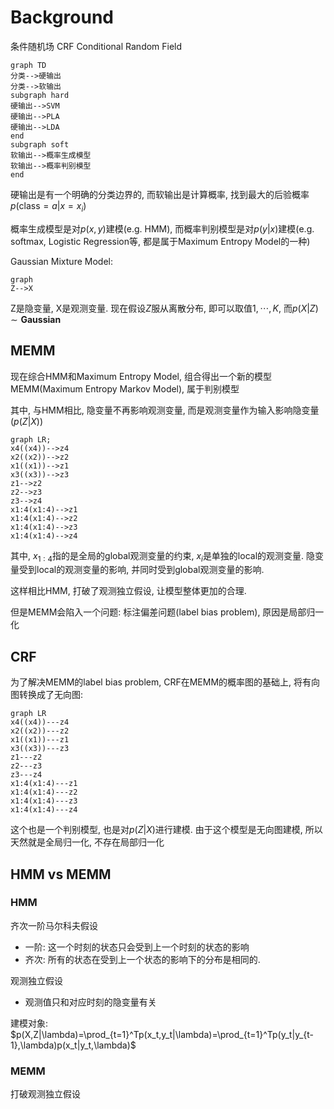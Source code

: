 # Background

条件随机场 CRF Conditional Random Field

```mermaid
graph TD
分类-->硬输出
分类-->软输出
subgraph hard
硬输出-->SVM
硬输出-->PLA
硬输出-->LDA
end
subgraph soft
软输出-->概率生成模型
软输出-->概率判别模型
end
```

硬输出是有一个明确的分类边界的, 而软输出是计算概率, 找到最大的后验概率$p(\text{class}=a|x=x_i)$

概率生成模型是对$p(x,y)$建模(e.g. HMM), 而概率判别模型是对$p(y|x)$建模(e.g. softmax, Logistic Regression等, 都是属于Maximum Entropy Model的一种)

Gaussian Mixture Model:

```mermaid
graph
Z-->X
```

Z是隐变量, X是观测变量. 现在假设$Z$服从离散分布, 即可以取值$1,\cdots,K$, 而$p(X|Z)\sim\mathbf{Gaussian}$

## MEMM

现在综合HMM和Maximum Entropy Model, 组合得出一个新的模型MEMM(Maximum Entropy Markov Model), 属于判别模型

其中, 与HMM相比, 隐变量不再影响观测变量, 而是观测变量作为输入影响隐变量($p(Z|X)$)

```mermaid
graph LR;
x4((x4))-->z4
x2((x2))-->z2
x1((x1))-->z1
x3((x3))-->z3
z1-->z2
z2-->z3
z3-->z4
x1:4(x1:4)-->z1
x1:4(x1:4)-->z2
x1:4(x1:4)-->z3
x1:4(x1:4)-->z4
```

其中, $x_{1:4}$指的是全局的global观测变量的约束, $x_i$是单独的local的观测变量. 隐变量受到local的观测变量的影响, 并同时受到global观测变量的影响.

这样相比HMM, 打破了观测独立假设, 让模型整体更加的合理. 

但是MEMM会陷入一个问题: 标注偏差问题(label bias problem), 原因是局部归一化

## CRF

为了解决MEMM的label bias problem, CRF在MEMM的概率图的基础上, 将有向图转换成了无向图:

```mermaid
graph LR
x4((x4))---z4
x2((x2))---z2
x1((x1))---z1
x3((x3))---z3
z1---z2
z2---z3
z3---z4
x1:4(x1:4)---z1
x1:4(x1:4)---z2
x1:4(x1:4)---z3
x1:4(x1:4)---z4
```

这个也是一个判别模型, 也是对$p(Z|X)$进行建模. 由于这个模型是无向图建模, 所以天然就是全局归一化, 不存在局部归一化

## HMM vs MEMM

### HMM

齐次一阶马尔科夫假设

- 一阶: 这一个时刻的状态只会受到上一个时刻的状态的影响
- 齐次: 所有的状态在受到上一个状态的影响下的分布是相同的.

观测独立假设

- 观测值只和对应时刻的隐变量有关

建模对象: $p(X,Z|\lambda)=\prod_{t=1}^Tp(x_t,y_t|\lambda)=\prod_{t=1}^Tp(y_t|y_{t-1},\lambda)p(x_t|y_t,\lambda)$

### MEMM

打破观测独立假设

